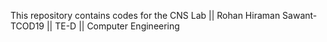 This repository contains codes for the CNS Lab ||
Rohan Hiraman Sawant-TCOD19 ||
TE-D  ||   Computer Engineering
